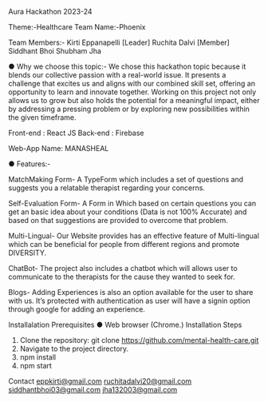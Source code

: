 Aura Hackathon 2023-24

Theme:-Healthcare                                                                  Team Name:-Phoenix

Team Members:-
Kirti Eppanapelli [Leader]
Ruchita Dalvi [Member]
Siddhant Bhoi
Shubham Jha


●	Why we choose this topic:-
We chose this hackathon topic because it blends our collective passion with a real-world issue. It presents a challenge that excites us and aligns with our combined skill set, offering an opportunity to learn and innovate together. Working on this project not only allows us to grow but also holds the potential for a meaningful impact, either by addressing a pressing problem or by exploring new possibilities within the given timeframe.


Front-end : React JS 
Back-end : Firebase


Web-App Name: MANASHEAL

 


●	Features:-

MatchMaking Form- A TypeForm which includes a set of questions and suggests you a relatable therapist regarding your concerns.

Self-Evaluation Form- A Form in Which based on certain questions you can get an basic idea about your conditions (Data is not 100% Accurate) and based on that suggestions are provided to overcome that problem.
  
Multi-Lingual- Our Website provides has an effective feature of Multi-lingual which can be beneficial for people from different regions and promote DIVERSITY.  
 
ChatBot- The project also includes a chatbot which will allows user to communicate to the therapists for the cause they wanted to seek for.
 
Blogs- Adding Experiences is also an option available for the user to share with us. It’s protected with authentication as user will have a signin option through google for adding an experience.
 


Installalation
Prerequisites
●	Web browser (Chrome.)
Installation Steps
1.	Clone the repository: git clone https://github.com/mental-health-care.git
2.	Navigate to the project directory.
3.	npm install
4.	npm start

   
Contact
eppkirti@gmail.com
ruchitadalvi20@gmail.com
siddhantbhoi03@gmail.com
jha132003@gmail.com 




